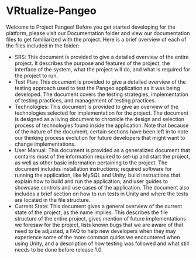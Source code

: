 # VRtualize-Pangeo

Welcome to Project Pangeo! Before you get started developing for the platform, please visit our Documentation folder
and view our documentation files to get familiarized with the project. Here is a brief overview of each of the files
included in the folder:

* SRS: This document is provided to give a detailed overview of the entire project. It describes the purpose and features of the project, the interface of the system, what the project will do, and what is required for the project to run.
* Test Plan: This document is provided to give a detailed overview of the testing approach used to test the Pangeo application as it was being developed. The document covers the testing strategies, implementation of testing practices, and management of testing practices.
* Technologies: This document is provided to give an overview of the technologies selected for implementation for the project. The document is designed as a living document to chronicle the design and selection process of technologies found inside the application. Note that because of the nature of the document, certain sections have been left in to note our thinking process evolution for future developers that might want to change implementations.
* User Manual: This document is provided as a generalized document that contains most of the information required to set-up and start the project, as well as other basic information pertaining to the project. The document includes installation instructions; required software for running the application, like MySQL and Unity; build instructions that explain how to build and run the application; and user guides to showcase controls and use cases of the application. The document also includes a brief section on how to run tests in Unity and where the tests are located in the file structure.
* Current State: This document gives a general overview of the current state of the project, as the name implies. This describes the file structure of the entire project, gives mention of future implementations we foresaw for the project, lists known bugs that we are aware of that need to be adjusted, a FAQ to help new developers when they may experience some of the more common quirks we encountered when using Unity, and a description of how testing was followed and what still needs to be done before release 1.0.
